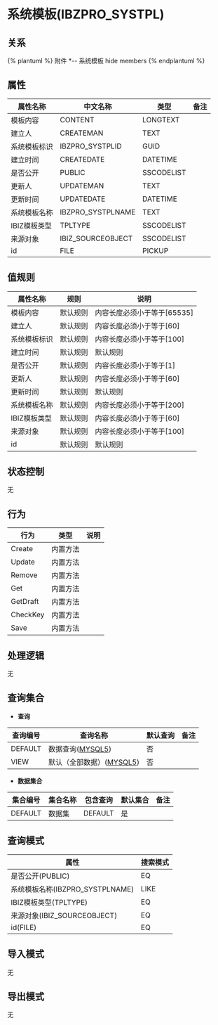 # 系统模板(IBZPRO_SYSTPL)

  

## 关系
{% plantuml %}
附件 *-- 系统模板 
hide members
{% endplantuml %}

## 属性

| 属性名称        |    中文名称    | 类型     |  备注  |
| --------   |------------| -----   |  -------- | 
|模板内容|CONTENT|LONGTEXT|&nbsp;|
|建立人|CREATEMAN|TEXT|&nbsp;|
|系统模板标识|IBZPRO_SYSTPLID|GUID|&nbsp;|
|建立时间|CREATEDATE|DATETIME|&nbsp;|
|是否公开|PUBLIC|SSCODELIST|&nbsp;|
|更新人|UPDATEMAN|TEXT|&nbsp;|
|更新时间|UPDATEDATE|DATETIME|&nbsp;|
|系统模板名称|IBZPRO_SYSTPLNAME|TEXT|&nbsp;|
|IBIZ模板类型|TPLTYPE|SSCODELIST|&nbsp;|
|来源对象|IBIZ_SOURCEOBJECT|SSCODELIST|&nbsp;|
|id|FILE|PICKUP|&nbsp;|

## 值规则
| 属性名称    | 规则    |  说明  |
| --------   |------------| ----- | 
|模板内容|默认规则|内容长度必须小于等于[65535]|
|建立人|默认规则|内容长度必须小于等于[60]|
|系统模板标识|默认规则|内容长度必须小于等于[100]|
|建立时间|默认规则|默认规则|
|是否公开|默认规则|内容长度必须小于等于[1]|
|更新人|默认规则|内容长度必须小于等于[60]|
|更新时间|默认规则|默认规则|
|系统模板名称|默认规则|内容长度必须小于等于[200]|
|IBIZ模板类型|默认规则|内容长度必须小于等于[60]|
|来源对象|默认规则|内容长度必须小于等于[100]|
|id|默认规则|默认规则|

## 状态控制

无


## 行为
| 行为    | 类型    |  说明  |
| --------   |------------| ----- | 
|Create|内置方法|&nbsp;|
|Update|内置方法|&nbsp;|
|Remove|内置方法|&nbsp;|
|Get|内置方法|&nbsp;|
|GetDraft|内置方法|&nbsp;|
|CheckKey|内置方法|&nbsp;|
|Save|内置方法|&nbsp;|

## 处理逻辑
无

## 查询集合

* **查询**

| 查询编号 | 查询名称       | 默认查询 |   备注|
| --------  | --------   | --------   | ----- |
|DEFAULT|数据查询([MYSQL5](../../appendix/query_MYSQL5.md#IBZProSysTpl_Default))|否|&nbsp;|
|VIEW|默认（全部数据）([MYSQL5](../../appendix/query_MYSQL5.md#IBZProSysTpl_View))|否|&nbsp;|

* **数据集合**

| 集合编号 | 集合名称   |  包含查询  | 默认集合 |   备注|
| --------  | --------   | -------- | --------   | ----- |
|DEFAULT|数据集|DEFAULT|是|&nbsp;|

## 查询模式
| 属性      |    搜索模式     |
| --------   |------------|
|是否公开(PUBLIC)|EQ|
|系统模板名称(IBZPRO_SYSTPLNAME)|LIKE|
|IBIZ模板类型(TPLTYPE)|EQ|
|来源对象(IBIZ_SOURCEOBJECT)|EQ|
|id(FILE)|EQ|

## 导入模式
无


## 导出模式
无
